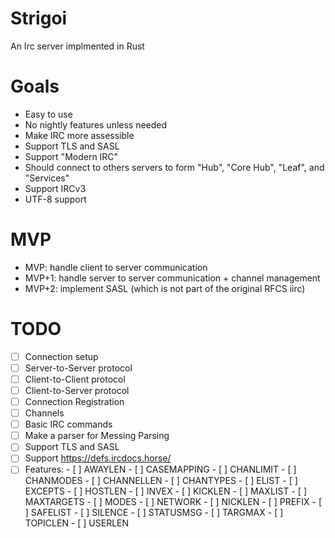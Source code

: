 # Strigoi
An Irc server implmented in Rust


# Goals
- Easy to use
- No nightly features unless needed
- Make IRC more assessible
- Support TLS and SASL
- Support "Modern IRC"
- Should connect to others servers to form "Hub", "Core Hub", "Leaf", and "Services"
- Support IRCv3
- UTF-8 support


# MVP
- MVP: handle client to server communication
- MVP+1: handle server to server communication + channel management
- MVP+2: implement SASL (which is not part of the original RFCS iirc)

# TODO
- [ ] Connection setup
- [ ] Server-to-Server protocol
- [ ] Client-to-Client protocol
- [ ] Client-to-Server protocol
- [ ] Connection Registration
- [ ] Channels
- [ ] Basic IRC commands
- [ ] Make a parser for Messing Parsing
- [ ] Support TLS and SASL
- [ ] Support https://defs.ircdocs.horse/
- [ ] Features:
      - [ ] AWAYLEN
      - [ ] CASEMAPPING
      - [ ] CHANLIMIT
      - [ ] CHANMODES
      - [ ] CHANNELLEN
      - [ ] CHANTYPES
      - [ ] ELIST
      - [ ] EXCEPTS
      - [ ] HOSTLEN
      - [ ] INVEX
      - [ ] KICKLEN
      - [ ] MAXLIST
      - [ ] MAXTARGETS
      - [ ] MODES
      - [ ] NETWORK
      - [ ] NICKLEN
      - [ ] PREFIX
      - [ ] SAFELIST
      - [ ] SILENCE
      - [ ] STATUSMSG
      - [ ] TARGMAX
      - [ ] TOPICLEN
      - [ ] USERLEN

